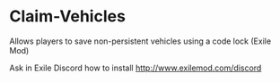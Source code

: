 # Claim-Vehicles
Allows players to save non-persistent vehicles using a code lock (Exile Mod)

Ask in Exile Discord how to install http://www.exilemod.com/discord